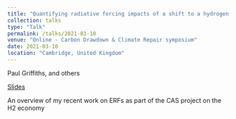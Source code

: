 ```yaml
---
title: "Quantifying radiative forcing impacts of a shift to a hydrogen economy using a chemistry-climate model"
collection: talks
type: "Talk"
permalink: /talks/2021-03-10
venue: "Online - Carbon Drawdown & Climate Repair symposium"
date: 2021-03-10
location: "Cambridge, United Kingdom"
---
```


Paul Griffiths, and others

[Slides](https://paultgriffiths.github.io/files/2021-03-10-CambZero.pdf)

An overview of my recent work on ERFs as part of the CAS project on the H2 economy
